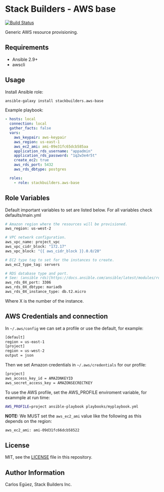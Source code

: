 # Stack Builders - AWS base

[![Build Status](https://travis-ci.org/stackbuilders/aws-base.svg?branch=master)](https://travis-ci.org/stackbuilders/aws-base)

Generic AWS resource provisioning.

## Requirements

- Ansible 2.9+
- awscli

## Usage

Install Ansible role:

```sh
ansible-galaxy install stackbuilders.aws-base
```

Example playbook:

```yaml
- hosts: local
  connection: local
  gather_facts: false
  vars:
    aws_keypair: aws-keypair
    aws_region: us-east-1
    aws_ec2_ami: ami-09e31fc65dcb585aa
    application_rds_username: "appadmin"
    application_rds_password: "1q2w3e4r5t"
    create_ec2: true
    aws_rds_port: 5432
    aws_rds_dbtype: postgres

  roles:
    - role: stackbuilders.aws-base
```

## Role Variables

Default important variables to set are listed below. For all variables check
defaults/main.yml

```sh
# Amazon region where the resources will be provisioned.
aws_region: us-west-2

# VPC network configuration.
aws_vpc_name: project_vpc
aws_vpc_cidr_block: "172.17"
aws_vpc_block: "{{ aws_cidr_block }}.0.0/20"

# EC2 type tag to set for the instances to create.
aws_ec2_type_tag: servers

# RDS database type and port.
# See: (ansible rds)[https://docs.ansible.com/ansible/latest/modules/rds_module.html] for more information
aws_rds_0X_port: 3306
aws_rds_0X_dbtype: mariadb
aws_rds_0X_instance_type: db.t2.micro
```

Where X is the number of the instance.

## AWS Credentials and connection

In `~/.aws/config` we can set a profile or use the default, for example:

```sh
[default]
region = us-east-1
[project]
region = us-west-2
output = json
```

Then we set Amazon credentials in `~/.aws/credentials` for our profile:

```sh
[project]
aws_access_key_id = AMAZONKEYID
aws_secret_access_key = AMAZONSECRECTKEY
```

To use the AWS profile, set the AWS_PROFILE enviroment variable, for exammple
at run time:

```sh
AWS_PROFILE=project ansible-playbook playbooks/myplaybook.yml
```

**NOTE:** We MUST set the `aws_ec2_ami` value like the following as this
depends on the region:

```sh
aws_ec2_ami: ami-09d31fc66dcb58522
```

## License

MIT, see the [LICENSE](LICENSE) file in this repository.

## Author Information

Carlos Egüez, Stack Builders Inc.
